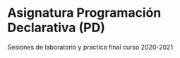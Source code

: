# Asignatura Programación Declarativa (PD)
Sesiones de laboratorio y practica final curso 2020-2021
